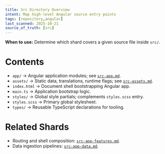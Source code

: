```yaml
---
title: Src Directory Overview
intent: Map high-level Angular source entry points
tags: [repository,angular]
last_scanned: 2025-10-21
source_of_truth: [src]
---
```

**When to use:** Determine which shard covers a given source file inside `src/`.

# Contents
- `app/` → Angular application modules; see [`src-app.md`](./src-app.md).
- `assets/` → Static data, translations, runtime flags; see [`src-assets.md`](./src-assets.md).
- `index.html` → Document shell bootstrapping Angular app.
- `main.ts` → Application bootstrap logic.
- `styles/` → Global style partials; complements `styles.scss` entry.
- `styles.scss` → Primary global stylesheet.
- `types/` → Reusable TypeScript declarations for tooling.

# Related Shards
- Routing and shell composition: [`src-app-features.md`](./src-app-features.md).
- Data ingestion pipelines: [`src-app-data.md`](./src-app-data.md).
